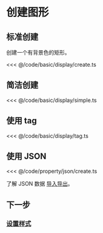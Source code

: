 <script setup>
import Case from '/component/Case.vue'
</script>

# 创建图形

<case name="Rect" editor=false></case>

## 标准创建

创建一个有背景色的矩形。

<<< @/code/basic/display/create.ts

## 简洁创建

<<< @/code/basic/display/simple.ts

## 使用 tag

<<< @/code/basic/display/tag.ts

## 使用 JSON

<<< @/code/property/json/create.ts

了解 JSON 数据 [导入导出](/reference/property/json.md)。

## 下一步

### [设置样式](/guide/basic/style)
